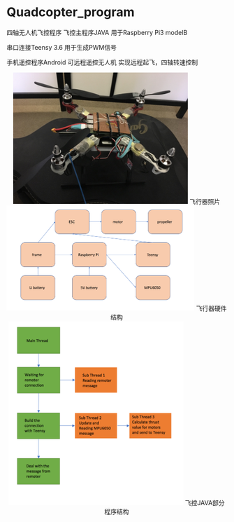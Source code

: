 # Quadcopter_program
四轴无人机飞控程序
飞控主程序JAVA 用于Raspberry Pi3 modelB

串口连接Teensy 3.6 用于生成PWM信号

手机遥控程序Android 可远程遥控无人机 实现远程起飞，四轴转速控制

<div align=center><img width="400" height="300" src="https://github.com/everpast/Quadcopter_program-/raw/master/photos_of_quadcopter/quadcopter.png"/>
飞行器照片
</div>

<div align=center><img width="430" height="240" src="https://github.com/everpast/Quadcopter_program-/raw/master/photos_of_structure/Integral_structure.png"/>
飞行器硬件结构
</div>

<div align=center><img width="400" height="420" src="https://github.com/everpast/Quadcopter_program-/raw/master/photos_of_structure/program_structure.png"/>
飞控JAVA部分程序结构
</div>
